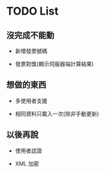 TODO List
=========

## 沒完成不能動

* 新增發票號碼

* 發票對獎(顯示伺服器端計算結果)

## 想做的東西

* 多使用者支援

* 相同資料只載入一次(除非手動更新)

## 以後再說

* 使用者認證

* XML 加密